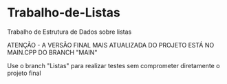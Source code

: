 # Trabalho-de-Listas
Trabalho de Estrutura de Dados sobre listas

ATENÇÃO - A VERSÃO FINAL MAIS ATUALIZADA DO PROJETO ESTÁ NO MAIN.CPP DO BRANCH "MAIN"

Use o branch "Listas" para realizar testes sem comprometer diretamente o projeto final
